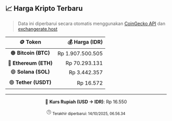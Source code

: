 

<!-- HARGA_KRIPTO -->
## 📈 Harga Kripto Terbaru

> Data ini diperbarui secara otomatis menggunakan [CoinGecko API](https://www.coingecko.com/) dan [exchangerate.host](https://exchangerate.host/)

<div align="center">

| 🪙 Token | 💰 Harga (IDR) |
|:------:|---------------:|
| 🟠 **Bitcoin (BTC)**   | Rp 1.907.500.505 |
| 🔵 **Ethereum (ETH)**  | Rp 70.293.131 |
| 🟣 **Solana (SOL)**    | Rp 3.442.357 |
| 🟢 **Tether (USDT)**   | Rp 16.572 |

---

💱 **Kurs Rupiah (USD → IDR)**: Rp 16.550

🕒 <sub>Terakhir diperbarui: 14/10/2025, 06.56.34</sub>

</div>
<!-- /HARGA_KRIPTO -->